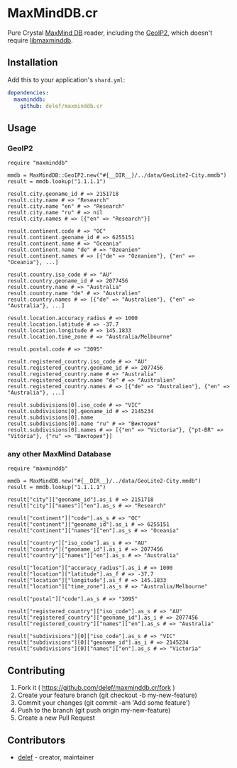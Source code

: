 # MaxMindDB.cr

Pure Crystal [MaxMind DB](http://maxmind.github.io/MaxMind-DB/) reader, including the [GeoIP2](http://dev.maxmind.com/geoip/geoip2/downloadable/), which doesn't require [libmaxminddb](https://github.com/maxmind/libmaxminddb).

## Installation

Add this to your application's `shard.yml`:

```yaml
dependencies:
  maxminddb:
    github: delef/maxminddb.cr
```

## Usage

### GeoIP2
```crystal
require "maxminddb"

mmdb = MaxMindDB::GeoIP2.new("#{__DIR__}/../data/GeoLite2-City.mmdb")
result = mmdb.lookup("1.1.1.1")

result.city.geoname_id # => 2151718
result.city.name # => "Research"
result.city.name "en" # => "Research"
result.city.name "ru" # => nil
result.city.names # => [{"en" => "Research"}]

result.continent.code # => "OC"
result.continent.geoname_id # => 6255151
result.continent.name # => "Oceania"
result.continent.name "de" # => "Ozeanien"
result.continent.names # => [{"de" => "Ozeanien"}, {"en" => "Oceania"}, ...]

result.country.iso_code # => "AU"
result.country.geoname_id # => 2077456
result.country.name # => "Australia"
result.country.name "de" # => "Australien"
result.country.names # => [{"de" => "Australien"}, {"en" => "Australia"}, ...]

result.location.accuracy_radius # => 1000
result.location.latitude # => -37.7
result.location.longitude # => 145.1833
result.location.time_zone # => "Australia/Melbourne"

result.postal.code # => "3095"

result.registered_country.iso_code # => "AU"
result.registered_country.geoname_id # => 2077456
result.registered_country.name # => "Australia"
result.registered_country.name "de" # => "Australien"
result.registered_country.names # => [{"de" => "Australien"}, {"en" => "Australia"}, ...]

result.subdivisions[0].iso_code # => "VIC"
result.subdivisions[0].geoname_id # => 2145234
result.subdivisions[0].name
result.subdivisions[0].name "ru" # => "Виктория"
result.subdivisions[0].names # => [{"en" => "Victoria"}, {"pt-BR" => "Vitória"}, {"ru" => "Виктория"}]
```

### any other MaxMind Database

```crystal
require "maxminddb"

mmdb = MaxMindDB.new("#{__DIR__}/../data/GeoLite2-City.mmdb")
result = mmdb.lookup("1.1.1.1")

result["city"]["geoname_id"].as_i # => 2151718
result["city"]["names"]["en"].as_s # => "Research"

result["continent"]["code"].as_s # => "OC"
result["continent"]["geoname_id"].as_i # => 6255151
result["continent"]["names"]["en"].as_s # => "Oceania"

result["country"]["iso_code"].as_s # => "AU"
result["country"]["geoname_id"].as_i # => 2077456
result["country"]["names"]["en"].as_s # => "Australia"

result["location"]["accuracy_radius"].as_i # => 1000
result["location"]["latitude"].as_f # => -37.7
result["location"]["longitude"].as_f # => 145.1833
result["location"]["time_zone"].as_s # => "Australia/Melbourne"

result["postal"]["code"].as_s # => "3095"

result["registered_country"]["iso_code"].as_s # => "AU"
result["registered_country"]["geoname_id"].as_i # => 2077456
result["registered_country"]["names"]["en"].as_s # => "Australia"

result["subdivisions"][0]["iso_code"].as_s # => "VIC"
result["subdivisions"][0]["geoname_id"].as_i # => 2145234
result["subdivisions"][0]["names"]["en"].as_s # => "Victoria"
```

## Contributing

1. Fork it ( https://github.com/delef/maxminddb.cr/fork )
2. Create your feature branch (git checkout -b my-new-feature)
3. Commit your changes (git commit -am 'Add some feature')
4. Push to the branch (git push origin my-new-feature)
5. Create a new Pull Request

## Contributors

- [delef](https://github.com/delef) - creator, maintainer

